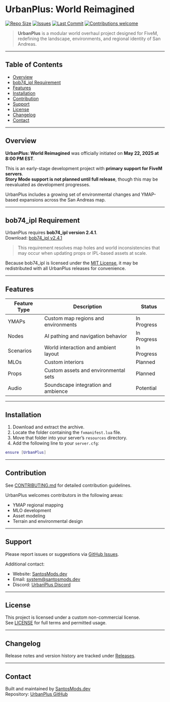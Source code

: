 # UrbanPlus: World Reimagined

[![Repo Size](https://img.shields.io/github/repo-size/SantosMods/UrbanPlus_World-Reimagined)](https://github.com/SantosMods/UrbanPlus_World-Reimagined) 
[![Issues](https://img.shields.io/github/issues/SantosMods/UrbanPlus_World-Reimagined)](https://github.com/SantosMods/UrbanPlus_World-Reimagined/issues) 
[![Last Commit](https://img.shields.io/github/last-commit/SantosMods/UrbanPlus_World-Reimagined)](https://github.com/SantosMods/UrbanPlus_World-Reimagined/commits/main) 
[![Contributions welcome](https://img.shields.io/badge/contributions-welcome-brightgreen.svg)](CONTRIBUTING.md) 

> **UrbanPlus** is a modular world overhaul project designed for FiveM, redefining the landscape, environments, and regional identity of San Andreas.

---

## Table of Contents

- [Overview](#overview)
- [bob74_ipl Requirement](#bob74_ipl-requirement)
- [Features](#features)
- [Installation](#installation)
- [Contribution](#contribution)
- [Support](#support)
- [License](#license)
- [Changelog](#changelog)
- [Contact](#contact)

---

## Overview

**UrbanPlus: World Reimagined** was officially initiated on **May 22, 2025 at 8:00 PM EST**.

This is an early-stage development project with **primary support for FiveM servers**.  
**Story Mode support is not planned until full release**, though this may be reevaluated as development progresses.

UrbanPlus includes a growing set of environmental changes and YMAP-based expansions across the San Andreas map.

---

## bob74_ipl Requirement

UrbanPlus requires **bob74_ipl version 2.4.1**.  
Download: [bob74_ipl v2.4.1](https://github.com/Bob74/bob74_ipl/releases/tag/2.4.1)

> This requirement resolves map holes and world inconsistencies that may occur when updating props or IPL-based assets at scale.

Because bob74_ipl is licensed under the [MIT License](https://github.com/Bob74/bob74_ipl/blob/master/LICENSE), it may be redistributed with all UrbanPlus releases for convenience.

---

## Features

| Feature Type | Description                           | Status        |
|--------------|---------------------------------------|---------------|
| YMAPs        | Custom map regions and environments   | In Progress   |
| Nodes        | AI pathing and navigation behavior    | In Progress   |
| Scenarios    | World interaction and ambient layout  | In Progress   |
| MLOs         | Custom interiors                      | Planned       |
| Props        | Custom assets and environmental sets  | Planned       |
| Audio        | Soundscape integration and ambience   | Potential     |

---

## Installation

1. Download and extract the archive.
2. Locate the folder containing the `fxmanifest.lua` file.
3. Move that folder into your server’s `resources` directory.
4. Add the following line to your `server.cfg`:

```lua
ensure [UrbanPlus]
```

---

## Contribution

See [CONTRIBUTING.md](CONTRIBUTING.md) for detailed contribution guidelines.

UrbanPlus welcomes contributors in the following areas:

- YMAP regional mapping
- MLO development
- Asset modeling
- Terrain and environmental design

---

## Support

Please report issues or suggestions via [GitHub Issues](https://github.com/SantosMods/UrbanPlus_World-Reimagined/issues).

Additional contact:

- Website: [SantosMods.dev](https://santosmods.dev)  
- Email: system@santosmods.dev  
- Discord: [UrbanPlus Discord](https://discord.gg/jvchRsD3C5)

---

## License

This project is licensed under a custom non-commercial license.  
See [LICENSE](LICENSE) for full terms and permitted usage.

---

## Changelog

Release notes and version history are tracked under [Releases](https://github.com/SantosMods/UrbanPlus_World-Reimagined/releases).

---

## Contact

Built and maintained by [SantosMods.dev](https://santosmods.dev)  
Repository: [UrbanPlus GitHub](https://github.com/SantosMods/UrbanPlus_World-Reimagined)
